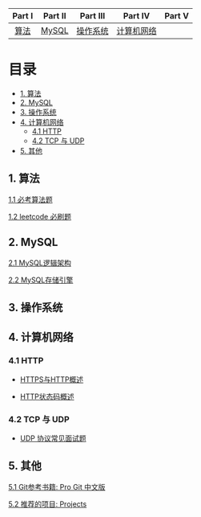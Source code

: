 | Part Ⅰ | Part Ⅱ | Part Ⅲ | Part Ⅳ | Part Ⅴ | 
| :--------: | :---------: | :---------: | :---------: | :---------: | 
|[算法](./Algorithms) | [MySQL](./MySQL)|[操作系统](./.)|[计算机网络](./Network)

# 目录
<!-- toc -->
* [1. 算法](#1-算法) 
* [2. MySQL](#2-MySQL)
* [3. 操作系统](#3-操作系统)
* [4. 计算机网络](#4-计算机网络)
  * [4.1 HTTP](#41-HTTP)
  * [4.2 TCP 与 UDP](#42-TCP-与-UDP)
* [5. 其他](#5-其他)
<!-- end -->

## 1. 算法
[1.1 必考算法题](./Algorithms)  

[1.2 leetcode 必刷题](./Algorithms/LeetCode/)

## 2. MySQL
[2.1 MySQL逻辑架构](./MySQL/mysql_arch.md)  

[2.2 MySQL存储引擎](./MySQL/mysql_engine.md)
## 3. 操作系统

## 4. 计算机网络
### 4.1 HTTP
- [HTTPS与HTTP概述](./Network/HTTPS与HTTP.md)

- [HTTP状态码概述](./Network/StatusCode.md)
### 4.2 TCP 与 UDP
- [UDP 协议常见面试题](./Network/UDP.md)

## 5. 其他
[5.1 Git参考书籍: Pro Git 中文版](http://iissnan.com/progit/)    

[5.2 推荐的项目: Projects](./Projects.md)



